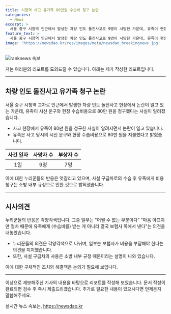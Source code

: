 ```yaml
---
title: 시청역 사고 유가족 80만원 수습비 청구 논란
categories:
  - News
excerpt: >
  서울 중구 시청역 인근에서 발생한 차량 인도 돌진사고로 9명이 사망한 가운데, 유족이 현장 수습비용으로 80만 원을 청구한 사실이 논란이 되고 있다. 사설 업체를 통해 이송된 사망자에 대한 관련 소방 내부 규정이 공개되자, 누리꾼들은 이해를 나타내는 반응을 보이고 있다. 이 사건은 1일 시청역 인근에서 발생한 역주행 차량 사고로 인한 것으로, 운전자는 급발진을 주장하고 있으며, 사건은 계속해서 이슈가 되고 있다.
feature_text: >
  서울 중구 시청역 인근에서 발생한 차량 인도 돌진사고로 9명이 사망한 가운데, 유족이 현장 수습비용으로 80만 원을 청구한 사실이 논란이 되고 있다. 사설 업체를 통해 이송된 사망자에 대한 관련 소방 내부 규정이 공개되자, 누리꾼들은 이해를 나타내는 반응을 보이고 있다. 이 사건은 1일 시청역 인근에서 발생한 역주행 차량 사고로 인한 것으로, 운전자는 급발진을 주장하고 있으며, 사건은 계속해서 이슈가 되고 있다.
image: 'https://newsdao.kr/res/images/meta/newsdao_breakingnews.jpg'
---
```


<p><img src="https://newsdao.kr/res/images/meta/newsdao_breakingnews.jpg" alt="ranknews 속보" /></p>

<p>저는 여러분의 리포트를 도와드릴 수 있습니다. 아래는 제가 작성한 리포트입니다.</p>

<hr />

<h2 data-ke-size="size26">차량 인도 돌진사고 유가족 청구 논란</h2>

<p data-ke-size="size16">서울 중구 시청역 교차로 인근에서 발생한 차량 인도 돌진사고 현장에서 논란이 일고 있는 가운데, 유족이 시신 운구와 현장 수습비용으로 80만 원을 청구했다는 사실이 알려졌습니다.</p>

<ul>
    <li>사고 현장에서 유족이 80만 원을 청구한 사실이 알려지면서 논란이 일고 있습니다.</li>
    <li>유족은 사고 당시의 시신 운구와 현장 수습비용으로 80만 원을 지불했다고 밝혔습니다.</li>
</ul>

<table>
    <thead>
        <tr>
            <th>사건 일자</th>
            <th>사망자 수</th>
            <th>부상자 수</th>
        </tr>
    </thead>
    <tbody>
        <tr>
            <td style="text-align: center; height: 17px;">1일</td>
            <td style="text-align: center; height: 17px;">9명</td>
            <td style="text-align: center; height: 17px;">7명</td>
        </tr>
    </tbody>
</table>

<p data-ke-size="size16">이에 대한 누리꾼들의 반응은 엇갈리고 있으며, 사설 구급차로의 수습 후 유족에게 비용 청구는 소방 내부 규정으로 인한 것으로 밝혀졌습니다.</p>

<hr />

<h2 data-ke-size="size26">시사의견</h2>

<p data-ke-size="size16">누리꾼들의 반응은 각양각색입니다. 그중 일부는 "어쩔 수 없는 부분이다" "마음 아프지만 절차 때문에 유족에게 (수습비를) 받는 게 아니라 결국 보험사 쪽에서 낸다"는 의견을 내놓았습니다.</p>

<ul>
    <li>누리꾼들의 의견은 각양각색으로 나뉘며, 일부는 보험사가 비용을 부담해야 한다는 의견을 지지했습니다.</li>
    <li>또한, 사설 구급차의 사용은 소방 내부 규정 때문이라는 설명이 나와 있습니다.</li>
</ul>

<p data-ke-size="size16">이에 대한 구체적인 조치와 해결책은 논의가 필요해 보입니다.</p>

<hr />

<p>이상으로 제보해주신 기사의 내용을 바탕으로 리포트를 작성해 보았습니다. 문서 작성이 완료되면 검수 후 즉시 제출드리겠습니다. 추가로 필요한 내용이 있으시다면 언제든지 말씀해주세요.</p>
실시간 뉴스 속보는, <a href="https://newsdao.kr" rel="dofollow">https://newsdao.kr</a>


